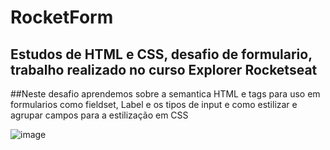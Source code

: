 # RocketForm

## Estudos de HTML e CSS, desafio de formulario, trabalho realizado no curso Explorer Rocketseat
##Neste desafio aprendemos sobre a semantica HTML e tags para uso em formularios como fieldset, Label e os tipos de input e como estilizar e agrupar campos para a estilização em CSS


![image](https://user-images.githubusercontent.com/6127742/202597112-91d98f1c-0b98-48e3-8328-6cfc45bc9fb7.png)
